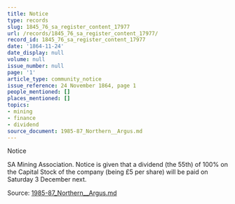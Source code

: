 ```yaml
---
title: Notice
type: records
slug: 1845_76_sa_register_content_17977
url: /records/1845_76_sa_register_content_17977/
record_id: 1845_76_sa_register_content_17977
date: '1864-11-24'
date_display: null
volume: null
issue_number: null
page: '1'
article_type: community_notice
issue_reference: 24 November 1864, page 1
people_mentioned: []
places_mentioned: []
topics:
- mining
- finance
- dividend
source_document: 1985-87_Northern__Argus.md
---
```


Notice

SA Mining Association.  Notice is given that a dividend (the 55th) of 100% on the Capital Stock of the company (being £5 per share) will be paid on Saturday 3 December next.

Source: [1985-87_Northern__Argus.md](/downloads/markdown/1985-87_Northern__Argus.md)
